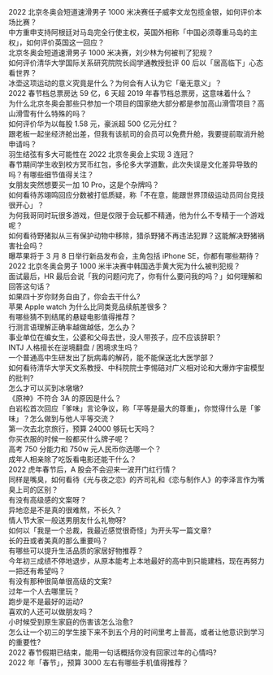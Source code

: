 2022 北京冬奥会短道速滑男子 1000 米决赛任子威李文龙包揽金银，如何评价本场比赛？  
中方重申支持阿根廷对马岛完全行使主权，英国外相称「中国必须尊重马岛的主权」，如何评价英国这一回应？  
北京冬奥会短道速滑男子 1000 米决赛，刘少林为何被判了犯规？  
如何评价清华大学国际关系研究院院长阎学通教授批评 00 后以「居高临下」心态看世界？  
冰壶这项运动的意义究竟是什么？为何会有人认为它「毫无意义」？  
2022 春节档总票房达 59 亿，6 天超 2019 年春节档总票房，这意味着什么？  
为什么北京冬奥会那些只参加一个项目的国家绝大部分都是参加高山滑雪项目？高山滑雪有什么特殊的吗？  
如何评价华为以每股 1.58 元，豪派超 500 亿元分红？  
跟老板一起坐经济舱出差，但我有该航司的会员可以免费升舱，我要提前取消升舱申请吗？  
羽生结弦有多大可能性在 2022 北京冬奥会上实现 3 连冠？  
春节期间学生收到校方冥币红包，多伦多大学道歉，此次失误是文化差异导致的吗？有哪些细节值得关注？  
女朋友突然想要买一加 10 Pro，这是个杂牌吗？  
如何看待苏翊鸣回应分数被打低质疑，称「不在意，能跟世界顶级运动员同台竞技很开心」？  
为何我哥同时玩很多游戏，但是仅限于会玩都不精通，他为什么不专精于一个游戏呢？  
如何看待野猪拟从三有保护动物中移除，猎杀野猪不再违法犯罪？这能解决野猪祸害社会吗？  
曝苹果将于 3 月 8 日举行新品发布会，主角包括 iPhone SE，你都有哪些期待？  
2022 北京冬奥会男子 1000 米半决赛中韩国选手黄大宪为什么被判犯规？  
面试最后，HR 最后会说「我的问题问完了，你有什么要问我的吗？」如何理解和回答这句话？  
如果四十岁你财务自由了，你会去干什么?  
苹果 Apple watch 为什么比同类竞品续航差很多？  
有哪些猜不到结尾的悬疑电影值得推荐？  
行测言语理解正确率越做越低，怎么办？  
事业单位在编女生，公婆和父母去世，没人带孩子，应不应该辞职？  
INTJ 人格擅长在逆境翻盘 / 困境求生吗？  
一个普通高中生研发出了朊病毒的解药，能不能保送北大医学部？  
如何看待清华大学天文系教授、中科院院士李惕碚对广义相对论和大爆炸宇宙模型的批判?  
怎么才可以买到冰墩墩?  
《原神》不符合 3A 的原因是什么？  
白岩松首次回应「爹味」言论争议，称「平等是最大的尊重」，你觉得什么是「爹味」？怎么做到与他人平等交流？  
第一次去北京旅行，预算 24000 够玩七天吗？  
你买衣服的时候一般都买什么牌子呢？  
高考 750 分能力和 750w 元人民币你选哪一个？  
成年人相亲除了吃饭看电影还能干什么？  
2022 虎年春节后，A 股会不会迎来一波开门红行情？  
同样是嘴臭，如何看待《光与夜之恋》的齐司礼和《恋与制作人》的李泽言作为嘴臭上司的区别？  
有没有高级感的文案呀？  
异地恋是不是真的很难熬，不长久？  
情人节大家一般送男朋友什么礼物呀?  
如何以「我是一个总裁，我最近感觉很奇怪」为开头写一篇文章?  
长的丑或者美真的那么重要吗？  
有哪些可以提升生活品质的家居好物推荐？  
今年初三成绩不停地退步，从原本能考上本地最好的高中到只能建档，现在再努力一把还有希望吗？  
有没有那种很简单很高级的文案?  
过年一个人去哪里玩？  
跑步是不是最好的运动?  
喜欢的人还可以做朋友吗？  
小时候受到原生家庭的伤害该怎么治愈?  
怎么让一个初三的学生接下来不到五个月的时间里考上普高，或者让他意识到学习的重要性?  
2022 春节假期已结束，能用一句话概括你没有回家过年的心情吗?  
2022 年「春节」，预算 3000 左右有哪些手机值得推荐？  
